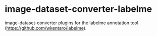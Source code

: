 # image-dataset-converter-labelme
image-dataset-converter plugins for the labelme annotation tool (https://github.com/wkentaro/labelme). 

